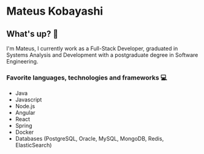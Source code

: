# Mateus Kobayashi

## What's up? 👋

I'm Mateus, 
I currently work as a Full-Stack Developer, graduated in Systems Analysis and Development with a postgraduate degree in Software Engineering.

### Favorite languages, technologies and frameworks :computer: 

* Java
* Javascript
* Node.js
* Angular
* React
* Spring
* Docker
* Databases (PostgreSQL, Oracle, MySQL, MongoDB, Redis, ElasticSearch)
